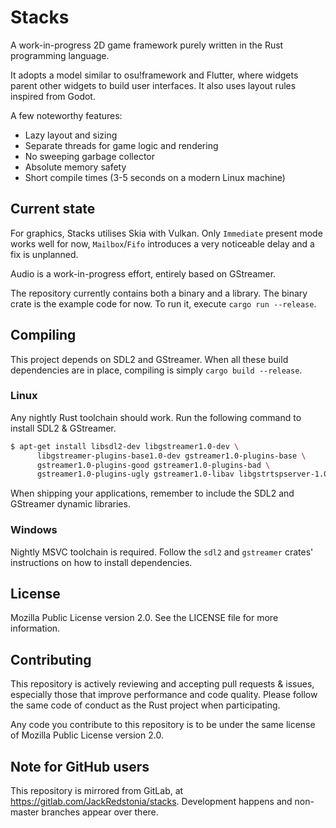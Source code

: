 # Stacks
A work-in-progress 2D game framework purely written in the Rust programming language.

It adopts a model similar to osu!framework and Flutter, where widgets parent other widgets to build user interfaces. It also uses layout rules inspired from Godot.

A few noteworthy features:
- Lazy layout and sizing
- Separate threads for game logic and rendering
- No sweeping garbage collector
- Absolute memory safety
- Short compile times (3-5 seconds on a modern Linux machine)

## Current state
For graphics, Stacks utilises Skia with Vulkan. Only `Immediate` present mode works well for now, `Mailbox`/`Fifo` introduces a very noticeable delay and a fix is unplanned.

Audio is a work-in-progress effort, entirely based on GStreamer.

The repository currently contains both a binary and a library. The binary crate is the example code for now. To run it, execute `cargo run --release`.

## Compiling
This project depends on SDL2 and GStreamer. When all these build dependencies are in place, compiling is simply `cargo build --release`.

### Linux
Any nightly Rust toolchain should work. Run the following command to install SDL2 & GStreamer.
```sh
$ apt-get install libsdl2-dev libgstreamer1.0-dev \
      libgstreamer-plugins-base1.0-dev gstreamer1.0-plugins-base \
      gstreamer1.0-plugins-good gstreamer1.0-plugins-bad \
      gstreamer1.0-plugins-ugly gstreamer1.0-libav libgstrtspserver-1.0-dev
```
When shipping your applications, remember to include the SDL2 and GStreamer dynamic libraries.

### Windows
Nightly MSVC toolchain is required. Follow the `sdl2` and `gstreamer` crates' instructions on how to install dependencies.

## License
Mozilla Public License version 2.0. See the LICENSE file for more information.

## Contributing
This repository is actively reviewing and accepting pull requests & issues, especially those that improve performance and code quality. Please follow the same code of conduct as the Rust project when participating.

Any code you contribute to this repository is to be under the same license of Mozilla Public License version 2.0.

## Note for GitHub users
This repository is mirrored from GitLab, at https://gitlab.com/JackRedstonia/stacks.
Development happens and non-master branches appear over there.